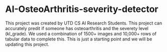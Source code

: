 # AI-OsteoArthritis-severity-detector

This project was created by UTD CS AI Research Students. This project can accurately predit if someone has osteoarthritis and the severety level (kl_grade). We used a combination of 1500+ images and 10,000+ rows of tabular data to complete this. This is just a starting point and we will be updating this project.
